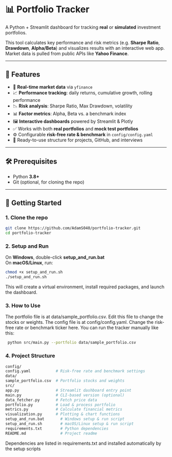 # 📊 Portfolio Tracker  

A Python + Streamlit dashboard for tracking **real** or **simulated** investment portfolios.  

This tool calculates key performance and risk metrics (e.g. **Sharpe Ratio**, **Drawdown**, **Alpha/Beta**) and visualizes results with an interactive web app. Market data is pulled from public APIs like **Yahoo Finance**.  

---

## 🚀 Features  

- 🔄 **Real-time market data** via `yfinance`  
- 📈 **Performance tracking**: daily returns, cumulative growth, rolling performance  
- 📉 **Risk analysis**: Sharpe Ratio, Max Drawdown, volatility  
- 📊 **Factor metrics**: Alpha, Beta vs. a benchmark index  
- 🖼️ **Interactive dashboards** powered by Streamlit & Plotly  
- ✅ Works with both **real portfolios** and **mock test portfolios**  
- ⚙️ Configurable **risk-free rate & benchmark** in `config/config.yaml`  
- 📁 Ready-to-use structure for projects, GitHub, and interviews  

---

## 🛠️ Prerequisites  

- Python **3.8+**  
- Git (optional, for cloning the repo)  

---

## 🏁 Getting Started  

### 1. **Clone the repo**  
```bash
git clone https://github.com/AdamS040/portfolio-tracker.git
cd portfolio-tracker
```

### 2. **Setup and Run**  
On **Windows**, double-click **setup_and_run.bat**  
On **macOS/Linux**, run:
   ```bash
   chmod +x setup_and_run.sh
   ./setup_and_run.sh
   ```
   This will create a virtual environment, install required packages, and launch the dashboard.  
  
### 3. **How to Use**  
The portfolio file is at data/sample_portfolio.csv. Edit this file to change the stocks or weights.
The config file is at config/config.yaml. Change the risk-free rate or benchmark ticker here.
You can run the tracker manually like this:
  ```bash
   python src/main.py --portfolio data/sample_portfolio.csv
```
### 4. **Project Structure**
  ```bash
config/
  config.yaml           # Risk-free rate and benchmark settings
data/
  sample_portfolio.csv  # Portfolio stocks and weights
src/
  app.py                # Streamlit dashboard entry point
  main.py               # CLI-based version (optional)
  data_fetcher.py       # Fetch price data
  portfolio.py          # Load & process portfolio
  metrics.py            # Calculate financial metrics
  visualization.py      # Plotting & chart functions
setup_and_run.bat       # Windows setup & run script
setup_and_run.sh        # macOS/Linux setup & run script
requirements.txt        # Python dependencies
README.md               # Project readme
```

Dependencies are listed in requirements.txt and installed automatically by the setup scripts


